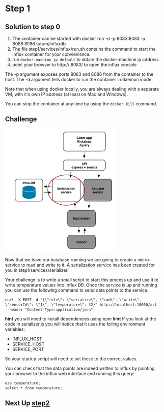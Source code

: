 # Step 1

## Solution to step 0

1. The container can be started with docker run -d -p 8083:8083 -p 8086:8086 tutum/influxdb
2. The file step1/services/influx/run.sh contains the command to start the influx container for your convienience.
3. run `docker-machine ip default` to obtain the docker-machine ip address
4. point your browser to http://<docker machine ip>:8083/ to open the influx console

The -p argument exposes ports 8083 and 8086 from the container to the host. The -d argument tells docker to run the container in daemon mode.

Note that when using docker locally, you are always dealing with a separate VM, with it's own IP address (at least on Mac and Windows).

You can stop the container at any time by using the `docker kill` command.

## Challenge
![image](../docs/step1.png)

Now that we have our database running we are going to create a micro-service to read and write to it. A serialization service has been created for you in step1/services/serializer.

Your challenge is to write a small script to start this process up and use it to write temperature values into influx DB. Once the service is up and running you can use the following command to send data points to the service.

```
curl -X POST -d "{\"role\": \"serialize\", \"cmd\": \"write\", \"sensorId\": \"1\", \"temperature\": 32}" http://localhost:10000/act  --header "Content-Type:application/json"
```
__hint__ you will need to install dependencies using npm
__hint__ If you look at the code in serializer.js you will notice that it uses the folling environment variables:

* INFLUX_HOST
* SERVICE_HOST
* SERVICE_PORT

So your startup script will need to set these to the correct values.

You can check that the data points are indeed written to influx by pointing your browser to the influx web interface and running this query:

```
use temperature;
select * from temperature;
```

## Next Up [step2](./step2/README.md)
